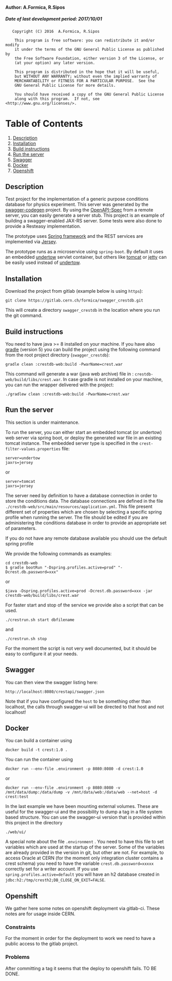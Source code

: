 #### Author: A.Formica, R.Sipos
##### Date of last development period: 2017/10/01 
```
   Copyright (C) 2016  A.Formica, R.Sipos

    This program is free software: you can redistribute it and/or modify
    it under the terms of the GNU General Public License as published by
    the Free Software Foundation, either version 3 of the License, or
    (at your option) any later version.

    This program is distributed in the hope that it will be useful,
    but WITHOUT ANY WARRANTY; without even the implied warranty of
    MERCHANTABILITY or FITNESS FOR A PARTICULAR PURPOSE.  See the
    GNU General Public License for more details.

    You should have received a copy of the GNU General Public License
    along with this program.  If not, see <http://www.gnu.org/licenses/>.
```
# Table of Contents
1. [Description](#description)
2. [Installation](#installation)
3. [Build instructions](#build-instructions)
4. [Run the server](#run-the-server)
5. [Swagger](#swagger)
6. [Docker](#docker)
7. [Openshift](#openshift)

## Description
Test project for the implementation of a generic purpose conditions database for physics experiment.
This server was generated by the [swagger-codegen](https://github.com/swagger-api/swagger-codegen) project. By using the 
[OpenAPI-Spec](https://github.com/swagger-api/swagger-core/wiki) from a remote server, you can easily generate a server stub.  This
project is an example of building a swagger-enabled JAX-RS server. Some tests were also done to provide a Resteasy implementation.

The prototype uses [Spring framework](https://spring.io) and the REST services are implemented via  [Jersey](https://jersey.java.net).

The prototype runs as a microservice using `spring-boot`. By default it uses an embedded [undertow](http://undertow.io) servlet container, but others like [tomcat](https://tomcat.apache.org) or [jetty](https://www.eclipse.org/jetty/) can be easily used instead of [undertow](http://undertow.io).


## Installation
Download the project from gitlab (example below is using `https`):
```
git clone https://gitlab.cern.ch/formica/swagger_crestdb.git
```
This will create a directory `swagger_crestdb` in the location where you run the git command.

## Build instructions
You need to have java >= 8 installed on your machine. If you have also [gradle](https://gradle.org) (version 5) you can build the project using the following command from the root project directory (`swagger_crestdb`):
```
gradle clean :crestdb-web:build -PwarName=crest.war
```
This command will generate a war (java web archive) file in  : `crestdb-web/build/libs/crest.war`.
In case gradle is not installed on your machine, you can run the wrapper delivered with the project:
```
./gradlew clean :crestdb-web:build -PwarName=crest.war
```

## Run the server
This section is under maintenance.

To run the server, you can either start an embedded tomcat (or undertow) web server via spring boot, or deploy the generated war file in an existing tomcat instance. The embedded server type is specified in the `crest-filter-values.properties` file:
```
server=undertow
jaxrs=jersey
```
or
```
server=tomcat
jaxrs=jersey
```

The server need by definition to have a database connection in order to store the conditions data. The database connections are defined in the file `./crestdb-web/src/main/resources/application.yml`. This file present different set of properties which are chosen by selecting a specific spring profile when running the server. The file should be edited if you are administering the conditions database in order to provide an appropriate set of parameters.

If you do not have any remote database available you should use the default spring profile

We provide the following commands as examples:
```
cd crestdb-web
$ gradle bootRun "-Dspring.profiles.active=prod" "-Dcrest.db.password=xxx"
```
or
```
$java -Dspring.profiles.active=prod -Dcrest.db.password=xxx -jar crestdb-web/build/libs/crest.war
```

For faster start and stop of the service we provide also a script that can be used.
```
./crestrun.sh start dbfilename
```
and
```
./crestrun.sh stop
```
For the moment the script is not very well documented, but it should be easy to configure it at your needs.


## Swagger
You can then view the swagger listing here:

```
http://localhost:8080/crestapi/swagger.json
```

Note that if you have configured the `host` to be something other than localhost, the calls through
swagger-ui will be directed to that host and not localhost!

## Docker
You can build a container using
```
docker build -t crest:1.0 .
```
You can run the container using
```
docker run --env-file .environment -p 8080:8080 -d crest:1.0
```
or
```
docker run --env-file .environment -p 8080:8080 -v /mnt/data/dump:/data/dump -v /mnt/data/web:/data/web --net=host -d crest:test
```
In the last example we have been mounting external volumes. These are useful for the swagger-ui and the possibility to dump a tag in a file system based structure. You can use the swagger-ui version that is provided within this project in the directory
```
./web/ui/
```
A special note about the file `.environment` . You need to have this file to set variables which are used at the startup of the server. Some of the variables are already provided in the version in git, but other are not. For example, to access Oracle at CERN (for the moment only integration cluster contains a crest schema) you need to have the variable `crest.db.password=xxxxx` correctly set for a writer account. 
If you use `spring.profiles.active=default` you will have an h2 database created in `jdbc:h2:/tmp/cresth2;DB_CLOSE_ON_EXIT=FALSE`.

## Openshift
We gather here some notes on openshift deployment via gitlab-ci. These notes are for usage inside CERN.
### Constraints
For the moment in order for the deployment to work we need to have a public access to the gitlab project.
### Problems
After committing a tag it seems that the deploy to openshift fails.
TO BE DONE.